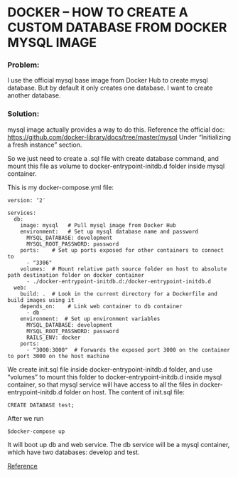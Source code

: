 # DOCKER – HOW TO CREATE A CUSTOM DATABASE FROM DOCKER MYSQL IMAGE

### Problem:

I use the official mysql base image from Docker Hub to create mysql database. But by default it only creates one database. I want to create another database.

### Solution:

mysql image actually provides a way to do this. Reference the official doc: https://github.com/docker-library/docs/tree/master/mysql  Under “Initializing a fresh instance” section.

So we just need to create a .sql file with create database command, and mount this file as volume to docker-entrypoint-initdb.d folder inside mysql container.

This is my docker-compose.yml file:
```
version: ‘2′

services:
  db:
    image: mysql   # Pull mysql image from Docker Hub
    environment:   # Set up mysql database name and password
      MYSQL_DATABASE: development
      MYSQL_ROOT_PASSWORD: password
    ports:    # Set up ports exposed for other containers to connect to
      - "3306"
    volumes:  # Mount relative path source folder on host to absolute path destination folder on docker container
      - ./docker-entrypoint-initdb.d:/docker-entrypoint-initdb.d
  web:
    build: .  # Look in the current directory for a Dockerfile and build images using it
    depends_on:    # Link web container to db container
      - db
    environment:  # Set up environment variables
      MYSQL_DATABASE: development
      MYSQL_ROOT_PASSWORD: password
      RAILS_ENV: docker
    ports:
      - "3000:3000"  # Forwards the exposed port 3000 on the container to port 3000 on the host machine
```

We create init.sql file inside docker-entrypoint-initdb.d folder, and use “volumes” to mount this folder to docker-entrypoint-initdb.d inside mysql container, so that mysql service will have access to all the files in docker-entrypoint-initdb.d folder on host. The content of init.sql file:
```
CREATE DATABASE test;
```
After we run
```
$docker-compose up
```
It will boot up db and web service. The db service will be a mysql container, which have two databases: develop and test.

[Reference](https://littletechblogger.wordpress.com/2016/03/02/docker-how-to-create-a-custom-database-from-docker-mysql-image/)